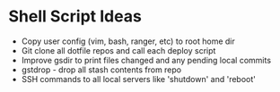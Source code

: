 Shell Script Ideas
=
 - Copy user config (vim, bash, ranger, etc) to root home dir
 - Git clone all dotfile repos and call each deploy script
 - Improve gsdir to print files changed and any pending local commits
 - gstdrop - drop all stash contents from repo
 - SSH commands to all local servers like 'shutdown' and 'reboot'


